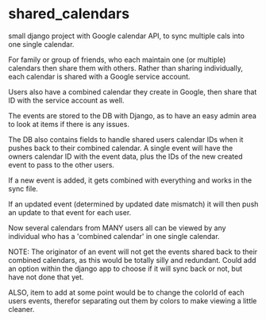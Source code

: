 # shared_calendars
small django project with Google calendar API, to sync multiple cals into one single calendar.

For family or group of friends, who each maintain one (or multiple) calendars then share them with others. Rather than sharing individually, 
each calendar is shared with a Google service account. 

Users also have a combined calendar they create in Google, then share that ID with the service account as well.

The events are stored to the DB with Django, as to have an easy admin area to look at items if there is any issues.

The DB also contains fields to handle shared users calendar IDs when it pushes back to their combined calendar. A single event will have
the owners calendar ID with the event data, plus the IDs of the new created event to pass to the other users.

If a new event is added, it gets combined with everything and works in the sync file.

If an updated event (determined by updated date mismatch) it will then push an update to that event for each user.

Now several calendars from MANY users all can be viewed by any individual who has a 'combined calendar' in one single calendar.

NOTE: The originator of an event will not get the events shared back to their combined calendars, as this would be totally silly
and redundant.  Could add an option within the django app to choose if it will sync back or not, but have not done that yet.

ALSO, item to add at some point would be to change the colorId of each users events, therefor separating out them by colors to
make viewing a little cleaner.

